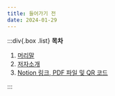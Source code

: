 ```yaml
---
title: 들어가기 전
date: 2024-01-29
---
```


:::div{.box .list}
**목차**

1. [머리말](/github/chapter01/01-1)
2. [저자소개](/github/chapter02/01-2)
3. [Notion 링크, PDF 파일 및 QR 코드](/github/chapter03/01-3)

:::
